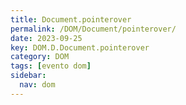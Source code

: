 ```yaml
---
title: Document.pointerover
permalink: /DOM/Document/pointerover/
date: 2023-09-25
key: DOM.D.Document.pointerover
category: DOM
tags: [evento dom]
sidebar:
  nav: dom
---
```

